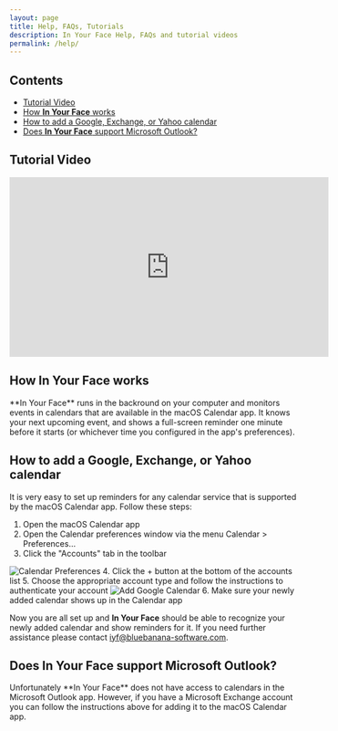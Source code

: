```yaml
---
layout: page
title: Help, FAQs, Tutorials
description: In Your Face Help, FAQs and tutorial videos
permalink: /help/
---
```


## Contents

* <a href="#tutorial-video">Tutorial Video</a>
* <a href="#how-iyf-works">How **In Your Face** works</a>
* <a href="#how-to-add-google">How to add a Google, Exchange, or Yahoo calendar</a>
* <a href="#outlook">Does **In Your Face** support Microsoft Outlook?</a>

<h2 id="tutorial-video">Tutorial Video</h2>

<p>
<iframe width="560" height="315" src="https://www.youtube-nocookie.com/embed/_AwQvXB218Q" title="YouTube video player" frameborder="0" allow="accelerometer; autoplay; clipboard-write; encrypted-media; gyroscope; picture-in-picture" allowfullscreen></iframe>
</p>

<h2 id="how-iyf-works">How <strong>In Your Face</strong> works</h2>
**In Your Face** runs in the backround on your computer and monitors events in calendars that are available in the macOS Calendar app.
It knows your next upcoming event, and shows a full-screen reminder one minute before it starts (or whichever time you configured in the app's preferences).

<h2 id="how-to-add-google"> How to add a Google, Exchange, or Yahoo calendar</h2>
It is very easy to set up reminders for any calendar service that is supported by the macOS Calendar app. Follow these steps:

1. Open the macOS Calendar app
2. Open the Calendar preferences window via the menu Calendar > Preferences…
3. Click the "Accounts" tab in the toolbar
<img class="help-screenshot" src="../images/help_calendar_prefs.png" alt="Calendar Preferences">
4. Click the + button at the bottom of the accounts list
5. Choose the appropriate account type and follow the instructions to authenticate your account
<img class="help-screenshot" src="../images/help_calendar_google.png" alt="Add Google Calendar">
6. Make sure your newly added calendar shows up in the Calendar app

Now you are all set up and **In Your Face** should be able to recognize your newly added calendar and show reminders for it.
If you need further assistance please contact [iyf@bluebanana-software.com](mailto:iyf@bluebanana-software.com).

<h2 id="outlook"> Does <strong>In Your Face</strong> support Microsoft Outlook?</h2>
Unfortunately **In Your Face** does not have access to calendars in the Microsoft Outlook app. However, if you have a Microsoft Exchange account you can follow the instructions above for adding it to the macOS Calendar app.